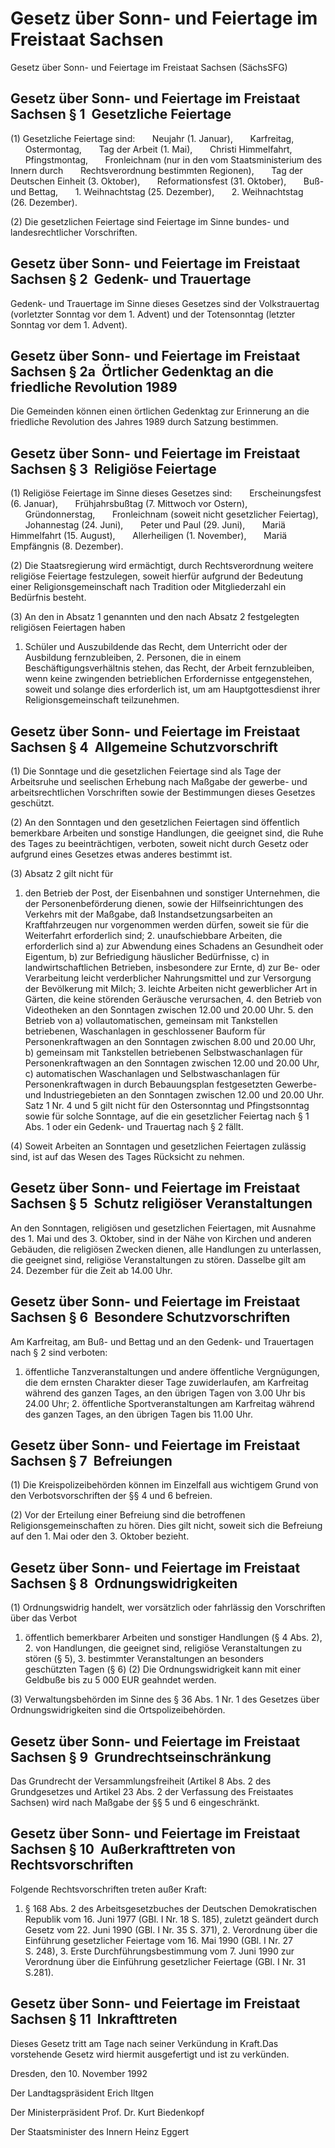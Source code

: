 # Gesetz über Sonn- und Feiertage im Freistaat Sachsen

Gesetz über Sonn- und Feiertage im Freistaat Sachsen (SächsSFG)

## Gesetz über Sonn- und Feiertage im Freistaat Sachsen § 1  Gesetzliche Feiertage



(1) Gesetzliche Feiertage sind:
       Neujahr (1. Januar), 
               Karfreitag, 
               Ostermontag, 
               Tag der Arbeit (1. Mai), 
               Christi Himmelfahrt, 
               Pfingstmontag, 
               Fronleichnam (nur in den vom Staatsministerium des Innern durch 
               Rechtsverordnung bestimmten Regionen), 
               Tag der Deutschen Einheit (3. Oktober), 
               Reformationsfest (31. Oktober), 
               Buß- und Bettag, 
               1. Weihnachtstag (25. Dezember),
		       2. Weihnachtstag (26. Dezember).

(2) Die gesetzlichen Feiertage sind Feiertage im Sinne bundes- und landesrechtlicher Vorschriften.


## Gesetz über Sonn- und Feiertage im Freistaat Sachsen § 2  Gedenk- und Trauertage



Gedenk- und Trauertage im Sinne dieses Gesetzes sind der Volkstrauertag (vorletzter Sonntag vor dem 1. Advent) und der Totensonntag (letzter Sonntag vor dem 1. Advent).


## Gesetz über Sonn- und Feiertage im Freistaat Sachsen § 2a  Örtlicher Gedenktag an die friedliche Revolution 1989

Die Gemeinden können einen örtlichen Gedenktag zur Erinnerung an die friedliche Revolution des Jahres 1989 durch Satzung bestimmen.


## Gesetz über Sonn- und Feiertage im Freistaat Sachsen § 3  Religiöse Feiertage

(1) Religiöse Feiertage im Sinne dieses Gesetzes sind: 
               Erscheinungsfest (6. Januar), 
               Frühjahrsbußtag (7. Mittwoch vor Ostern), 
               Gründonnerstag, 
               Fronleichnam (soweit nicht gesetzlicher Feiertag), 
               Johannestag (24. Juni), 
               Peter und Paul (29. Juni), 
               Mariä Himmelfahrt (15. August), 
               Allerheiligen (1. November), 
               Mariä Empfängnis (8. Dezember).

(2) Die Staatsregierung wird ermächtigt, durch Rechtsverordnung weitere religiöse Feiertage festzulegen, soweit hierfür aufgrund der Bedeutung einer Religionsgemeinschaft nach Tradition oder Mitgliederzahl ein Bedürfnis besteht.

(3) An den in Absatz 1 genannten und den nach Absatz 2 festgelegten religiösen Feiertagen haben

1. Schüler und Auszubildende das Recht, dem Unterricht oder der Ausbildung fernzubleiben, 2. Personen, die in einem Beschäftigungsverhältnis stehen, das Recht, der Arbeit fernzubleiben, wenn keine zwingenden betrieblichen Erfordernisse entgegenstehen, soweit und solange dies erforderlich ist, um am Hauptgottesdienst ihrer Religionsgemeinschaft teilzunehmen.


## Gesetz über Sonn- und Feiertage im Freistaat Sachsen § 4  Allgemeine Schutzvorschrift



(1) Die Sonntage und die gesetzlichen Feiertage sind als Tage der Arbeitsruhe und seelischen Erhebung nach Maßgabe der gewerbe- und arbeitsrechtlichen Vorschriften sowie der Bestimmungen dieses Gesetzes geschützt.

(2) An den Sonntagen und den gesetzlichen Feiertagen sind öffentlich bemerkbare Arbeiten und sonstige Handlungen, die geeignet sind, die Ruhe des Tages zu beeinträchtigen, verboten, soweit nicht durch Gesetz oder aufgrund eines Gesetzes etwas anderes bestimmt ist.

(3) Absatz 2 gilt nicht für

1. den Betrieb der Post, der Eisenbahnen und sonstiger Unternehmen, die der Personenbeförderung dienen, sowie der Hilfseinrichtungen des Verkehrs mit der Maßgabe, daß Instandsetzungsarbeiten an Kraftfahrzeugen nur vorgenommen werden dürfen, soweit sie für die Weiterfahrt erforderlich sind; 2. unaufschiebbare Arbeiten, die erforderlich sind a) zur Abwendung eines Schadens an Gesundheit oder Eigentum, b) zur Befriedigung häuslicher Bedürfnisse, c) in landwirtschaftlichen Betrieben, insbesondere zur Ernte, d) zur Be- oder Verarbeitung leicht verderblicher Nahrungsmittel und zur Versorgung der Bevölkerung mit Milch; 3. leichte Arbeiten nicht gewerblicher Art in Gärten, die keine störenden Geräusche verursachen, 4. den Betrieb von Videotheken an den Sonntagen zwischen 12.00 und 20.00 Uhr. 5. den Betrieb von a) vollautomatischen, gemeinsam mit Tankstellen betriebenen, Waschanlagen in geschlossener Bauform für Personenkraftwagen an den Sonntagen zwischen 8.00 und 20.00 Uhr, b) gemeinsam mit Tankstellen betriebenen Selbstwaschanlagen für Personenkraftwagen an den Sonntagen zwischen 12.00 und 20.00 Uhr, c) automatischen Waschanlagen und Selbstwaschanlagen für Personenkraftwagen in durch Bebauungsplan festgesetzten Gewerbe- und Industriegebieten an den Sonntagen zwischen 12.00 und 20.00 Uhr. Satz 1 Nr. 4 und 5 gilt nicht für den Ostersonntag und Pfingstsonntag sowie für solche Sonntage, auf die ein gesetzlicher Feiertag nach § 1 Abs. 1 oder ein Gedenk- und Trauertag nach § 2 fällt.

(4) Soweit Arbeiten an Sonntagen und gesetzlichen Feiertagen zulässig sind, ist auf das Wesen des Tages Rücksicht zu nehmen.


## Gesetz über Sonn- und Feiertage im Freistaat Sachsen § 5  Schutz religiöser Veranstaltungen



An den Sonntagen, religiösen und gesetzlichen Feiertagen, mit Ausnahme des 1. Mai und des 3. Oktober, sind in der Nähe von Kirchen und anderen Gebäuden, die religiösen Zwecken dienen, alle Handlungen zu unterlassen, die geeignet sind, religiöse Veranstaltungen zu stören. Dasselbe gilt am 24. Dezember für die Zeit ab 14.00 Uhr.


## Gesetz über Sonn- und Feiertage im Freistaat Sachsen § 6  Besondere Schutzvorschriften



Am Karfreitag, am Buß- und Bettag und an den Gedenk- und Trauertagen nach § 2 sind verboten:

1. öffentliche Tanzveranstaltungen und andere öffentliche Vergnügungen, die dem ernsten Charakter dieser Tage zuwiderlaufen, am Karfreitag während des ganzen Tages, an den übrigen Tagen von 3.00 Uhr bis 24.00 Uhr; 2. öffentliche Sportveranstaltungen am Karfreitag während des ganzen Tages, an den übrigen Tagen bis 11.00 Uhr. 
## Gesetz über Sonn- und Feiertage im Freistaat Sachsen § 7  Befreiungen



(1) Die Kreispolizeibehörden können im Einzelfall aus wichtigem Grund von den Verbotsvorschriften der §§ 4 und 6 befreien.

(2) Vor der Erteilung einer Befreiung sind die betroffenen Religionsgemeinschaften zu hören. Dies gilt nicht, soweit sich die Befreiung auf den 1. Mai oder den 3. Oktober bezieht.


## Gesetz über Sonn- und Feiertage im Freistaat Sachsen § 8  Ordnungswidrigkeiten



(1) Ordnungswidrig handelt, wer vorsätzlich oder fahrlässig den Vorschriften über das Verbot

1. öffentlich bemerkbarer Arbeiten und sonstiger Handlungen (§ 4 Abs. 2), 2. von Handlungen, die geeignet sind, religiöse Veranstaltungen zu stören (§ 5), 3. bestimmter Veranstaltungen an besonders geschützten Tagen (§ 6) (2) Die Ordnungswidrigkeit kann mit einer Geldbuße bis zu 5 000 EUR geahndet werden.

(3) Verwaltungsbehörden im Sinne des § 36 Abs. 1 Nr. 1 des Gesetzes über Ordnungswidrigkeiten sind die Ortspolizeibehörden.


## Gesetz über Sonn- und Feiertage im Freistaat Sachsen § 9  Grundrechtseinschränkung



Das Grundrecht der Versammlungsfreiheit (Artikel 8 Abs. 2 des Grundgesetzes und Artikel 23 Abs. 2 der Verfassung des Freistaates Sachsen) wird nach Maßgabe der §§ 5 und 6 eingeschränkt.


## Gesetz über Sonn- und Feiertage im Freistaat Sachsen § 10  Außerkrafttreten von Rechtsvorschriften



Folgende Rechtsvorschriften treten außer Kraft:

1. § 168 Abs. 2 des Arbeitsgesetzbuches der Deutschen Demokratischen Republik vom 16. Juni 1977 (GBl. I Nr. 18 S. 185), zuletzt geändert durch Gesetz vom 22. Juni 1990 (GBl. I Nr. 35 S. 371), 2. Verordnung über die Einführung gesetzlicher Feiertage vom 16. Mai 1990 (GBl. I Nr. 27 S. 248), 3. Erste Durchführungsbestimmung vom 7. Juni 1990 zur Verordnung über die Einführung gesetzlicher Feiertage (GBl. I Nr. 31 S.281). 
## Gesetz über Sonn- und Feiertage im Freistaat Sachsen § 11  Inkrafttreten



Dieses Gesetz tritt am Tage nach seiner Verkündung in Kraft.Das vorstehende Gesetz wird hiermit ausgefertigt und ist zu verkünden.

Dresden, den 10. November 1992

Der Landtagspräsident 
         Erich Iltgen

Der Ministerpräsident 
         Prof. Dr. Kurt Biedenkopf

Der Staatsminister des Innern 
         Heinz Eggert

